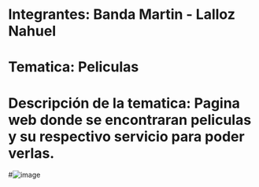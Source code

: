 # Integrantes: Banda Martin - Lalloz Nahuel
# Tematica: Peliculas
# Descripción de la tematica: Pagina web donde se encontraran peliculas y su respectivo servicio para poder verlas.
#![image](https://github.com/NahuelLalloz/tpbandalalloz/assets/89425968/b9779063-7449-4447-8fc7-d7aee2c048c1)
